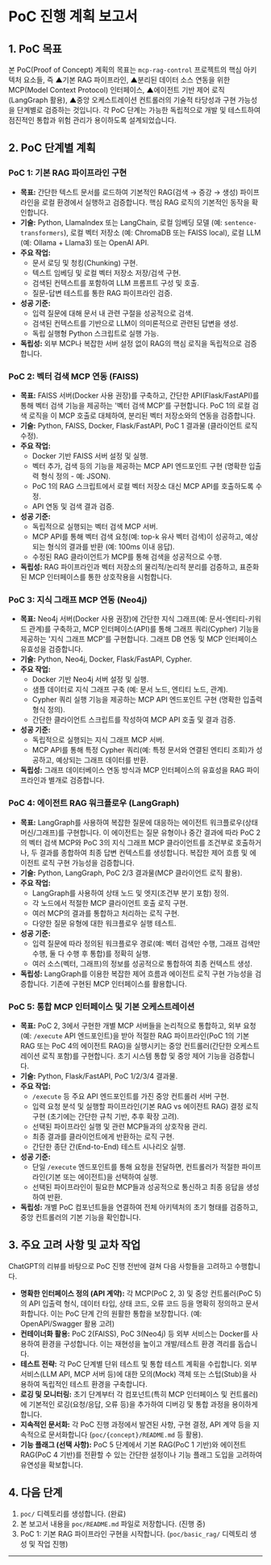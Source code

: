# PoC 진행 계획 보고서

## 1. PoC 목표

본 PoC(Proof of Concept) 계획의 목표는 `mcp-rag-control` 프로젝트의 핵심 아키텍처 요소들, 즉 ▲기본 RAG 파이프라인, ▲분리된 데이터 소스 연동을 위한 MCP(Model Context Protocol) 인터페이스, ▲에이전트 기반 제어 로직(LangGraph 활용), ▲중앙 오케스트레이션 컨트롤러의 기술적 타당성과 구현 가능성을 단계별로 검증하는 것입니다. 각 PoC 단계는 가능한 독립적으로 개발 및 테스트하여 점진적인 통합과 위험 관리가 용이하도록 설계되었습니다.

## 2. PoC 단계별 계획

### PoC 1: 기본 RAG 파이프라인 구현

*   **목표:** 간단한 텍스트 문서를 로드하여 기본적인 RAG(검색 → 증강 → 생성) 파이프라인을 로컬 환경에서 실행하고 검증합니다. 핵심 RAG 로직의 기본적인 동작을 확인합니다.
*   **기술:** Python, LlamaIndex 또는 LangChain, 로컬 임베딩 모델 (예: `sentence-transformers`), 로컬 벡터 저장소 (예: ChromaDB 또는 FAISS local), 로컬 LLM (예: Ollama + Llama3) 또는 OpenAI API.
*   **주요 작업:**
    *   문서 로딩 및 청킹(Chunking) 구현.
    *   텍스트 임베딩 및 로컬 벡터 저장소 저장/검색 구현.
    *   검색된 컨텍스트를 포함하여 LLM 프롬프트 구성 및 호출.
    *   질문-답변 테스트를 통한 RAG 파이프라인 검증.
*   **성공 기준:**
    *   입력 질문에 대해 문서 내 관련 구절을 성공적으로 검색.
    *   검색된 컨텍스트를 기반으로 LLM이 의미론적으로 관련된 답변을 생성.
    *   독립 실행형 Python 스크립트로 실행 가능.
*   **독립성:** 외부 MCP나 복잡한 서버 설정 없이 RAG의 핵심 로직을 독립적으로 검증합니다.

### PoC 2: 벡터 검색 MCP 연동 (FAISS)

*   **목표:** FAISS 서버(Docker 사용 권장)를 구축하고, 간단한 API(Flask/FastAPI)를 통해 벡터 검색 기능을 제공하는 '벡터 검색 MCP'를 구현합니다. PoC 1의 로컬 검색 로직을 이 MCP 호출로 대체하여, 분리된 벡터 저장소와의 연동을 검증합니다.
*   **기술:** Python, FAISS, Docker, Flask/FastAPI, PoC 1 결과물 (클라이언트 로직 수정).
*   **주요 작업:**
    *   Docker 기반 FAISS 서버 설정 및 실행.
    *   벡터 추가, 검색 등의 기능을 제공하는 MCP API 엔드포인트 구현 (명확한 입출력 형식 정의 - 예: JSON).
    *   PoC 1의 RAG 스크립트에서 로컬 벡터 저장소 대신 MCP API를 호출하도록 수정.
    *   API 연동 및 검색 결과 검증.
*   **성공 기준:**
    *   독립적으로 실행되는 벡터 검색 MCP 서버.
    *   MCP API를 통해 벡터 검색 요청(예: top-k 유사 벡터 검색)이 성공하고, 예상되는 형식의 결과를 반환 (예: 100ms 이내 응답).
    *   수정된 RAG 클라이언트가 MCP를 통해 검색을 성공적으로 수행.
*   **독립성:** RAG 파이프라인과 벡터 저장소의 물리적/논리적 분리를 검증하고, 표준화된 MCP 인터페이스를 통한 상호작용을 시험합니다.

### PoC 3: 지식 그래프 MCP 연동 (Neo4j)

*   **목표:** Neo4j 서버(Docker 사용 권장)에 간단한 지식 그래프(예: 문서-엔티티-키워드 관계)를 구축하고, MCP 인터페이스(API)를 통해 그래프 쿼리(Cypher) 기능을 제공하는 '지식 그래프 MCP'를 구현합니다. 그래프 DB 연동 및 MCP 인터페이스 유효성을 검증합니다.
*   **기술:** Python, Neo4j, Docker, Flask/FastAPI, Cypher.
*   **주요 작업:**
    *   Docker 기반 Neo4j 서버 설정 및 실행.
    *   샘플 데이터로 지식 그래프 구축 (예: 문서 노드, 엔티티 노드, 관계).
    *   Cypher 쿼리 실행 기능을 제공하는 MCP API 엔드포인트 구현 (명확한 입출력 형식 정의).
    *   간단한 클라이언트 스크립트를 작성하여 MCP API 호출 및 결과 검증.
*   **성공 기준:**
    *   독립적으로 실행되는 지식 그래프 MCP 서버.
    *   MCP API를 통해 특정 Cypher 쿼리(예: 특정 문서와 연결된 엔티티 조회)가 성공하고, 예상되는 그래프 데이터를 반환.
*   **독립성:** 그래프 데이터베이스 연동 방식과 MCP 인터페이스의 유효성을 RAG 파이프라인과 별개로 검증합니다.

### PoC 4: 에이전트 RAG 워크플로우 (LangGraph)

*   **목표:** LangGraph를 사용하여 복잡한 질문에 대응하는 에이전트 워크플로우(상태 머신/그래프)를 구현합니다. 이 에이전트는 질문 유형이나 중간 결과에 따라 PoC 2의 벡터 검색 MCP와 PoC 3의 지식 그래프 MCP 클라이언트를 조건부로 호출하거나, 두 결과를 종합하여 최종 답변 컨텍스트를 생성합니다. 복잡한 제어 흐름 및 에이전트 로직 구현 가능성을 검증합니다.
*   **기술:** Python, LangGraph, PoC 2/3 결과물(MCP 클라이언트 로직 활용).
*   **주요 작업:**
    *   LangGraph를 사용하여 상태 노드 및 엣지(조건부 분기 포함) 정의.
    *   각 노드에서 적절한 MCP 클라이언트 호출 로직 구현.
    *   여러 MCP의 결과를 통합하고 처리하는 로직 구현.
    *   다양한 질문 유형에 대한 워크플로우 실행 테스트.
*   **성공 기준:**
    *   입력 질문에 따라 정의된 워크플로우 경로(예: 벡터 검색만 수행, 그래프 검색만 수행, 둘 다 수행 후 통합)를 정확히 실행.
    *   여러 소스(벡터, 그래프)의 정보를 성공적으로 통합하여 최종 컨텍스트 생성.
*   **독립성:** LangGraph를 이용한 복잡한 제어 흐름과 에이전트 로직 구현 가능성을 검증합니다. 기존에 구현된 MCP 인터페이스를 활용합니다.

### PoC 5: 통합 MCP 인터페이스 및 기본 오케스트레이션

*   **목표:** PoC 2, 3에서 구현한 개별 MCP 서버들을 논리적으로 통합하고, 외부 요청(예: `/execute` API 엔드포인트)을 받아 적절한 RAG 파이프라인(PoC 1의 기본 RAG 또는 PoC 4의 에이전트 RAG)을 실행시키는 중앙 컨트롤러(간단한 오케스트레이션 로직 포함)를 구현합니다. 초기 시스템 통합 및 중앙 제어 기능을 검증합니다.
*   **기술:** Python, Flask/FastAPI, PoC 1/2/3/4 결과물.
*   **주요 작업:**
    *   `/execute` 등 주요 API 엔드포인트를 가진 중앙 컨트롤러 서버 구현.
    *   입력 요청 분석 및 실행할 파이프라인(기본 RAG vs 에이전트 RAG) 결정 로직 구현 (초기에는 간단한 규칙 기반, 추후 확장 고려).
    *   선택된 파이프라인 실행 및 관련 MCP들과의 상호작용 관리.
    *   최종 결과를 클라이언트에게 반환하는 로직 구현.
    *   간단한 종단 간(End-to-End) 테스트 시나리오 실행.
*   **성공 기준:**
    *   단일 `/execute` 엔드포인트를 통해 요청을 전달하면, 컨트롤러가 적절한 파이프라인(기본 또는 에이전트)을 선택하여 실행.
    *   선택된 파이프라인이 필요한 MCP들과 성공적으로 통신하고 최종 응답을 생성하여 반환.
*   **독립성:** 개별 PoC 컴포넌트들을 연결하여 전체 아키텍처의 초기 형태를 검증하고, 중앙 컨트롤러의 기본 기능을 확인합니다.

## 3. 주요 고려 사항 및 교차 작업

ChatGPT의 리뷰를 바탕으로 PoC 진행 전반에 걸쳐 다음 사항들을 고려하고 수행합니다.

*   **명확한 인터페이스 정의 (API 계약):** 각 MCP(PoC 2, 3) 및 중앙 컨트롤러(PoC 5)의 API 입출력 형식, 데이터 타입, 상태 코드, 오류 코드 등을 명확히 정의하고 문서화합니다. 이는 PoC 단계 간의 원활한 통합을 보장합니다. (예: OpenAPI/Swagger 활용 고려)
*   **컨테이너화 활용:** PoC 2(FAISS), PoC 3(Neo4j) 등 외부 서비스는 Docker를 사용하여 환경을 구성합니다. 이는 재현성을 높이고 개발/테스트 환경 격리를 돕습니다.
*   **테스트 전략:** 각 PoC 단계별 단위 테스트 및 통합 테스트 계획을 수립합니다. 외부 서비스(LLM API, MCP 서버 등)에 대한 모의(Mock) 객체 또는 스텁(Stub)을 사용하여 독립적인 테스트 환경을 구축합니다.
*   **로깅 및 모니터링:** 초기 단계부터 각 컴포넌트(특히 MCP 인터페이스 및 컨트롤러)에 기본적인 로깅(요청/응답, 오류 등)을 추가하여 디버깅 및 통합 과정을 용이하게 합니다.
*   **지속적인 문서화:** 각 PoC 진행 과정에서 발견된 사항, 구현 결정, API 계약 등을 지속적으로 문서화합니다 (`poc/{concept}/README.md` 등 활용).
*   **기능 플래그 (선택 사항):** PoC 5 단계에서 기본 RAG(PoC 1 기반)와 에이전트 RAG(PoC 4 기반)를 전환할 수 있는 간단한 설정이나 기능 플래그 도입을 고려하여 유연성을 확보합니다.

## 4. 다음 단계

1.  `poc/` 디렉토리를 생성합니다. (완료)
2.  본 보고서 내용을 `poc/README.md` 파일로 저장합니다. (진행 중)
3.  PoC 1: 기본 RAG 파이프라인 구현을 시작합니다. (`poc/basic_rag/` 디렉토리 생성 및 작업 진행)

--- 
